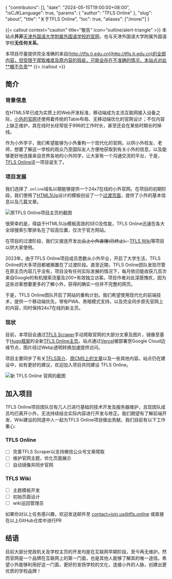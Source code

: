 {
    "contributors": [],
    "date": "2024-05-15T19:00:00+08:00",
    "isCJKLanguage": true,
    "params": {
        "author": "TFLS Online"
    },
    "slug": "about",
    "title": "关于TFLS Online",
    "toc": true,
    "aliases": ["/more/"]
}

{{< callout context="caution" title="敬告" icon="outline/alert-triangle" >}}
本站点**并非**[天津外国语大学附属外国语学校的官网](http://tfls.tj.edu.cn)，也与天津外国语大学附属外国语学校**无任何关系**。

本项目尽量提供完全准确的来自[http://tfls.tj.edu.cn](http://tfls.tj.edu.cn)的全部内容，但受限于爬取难度及原内容的瑕疵，可能会存在不准确的情况，本站点对此**概不负责**
{{< /callout >}}

## 简介

### 背景信息

在HTML5早已成为实质上的Web开发标准、移动端成为主流互联网接入设备之际，[小外的官网](http://tfls.tj.edu.cn)还使用着传统的Table布局、无移动端优化的官网设计；不仅内容上缺乏维护，其在线时长经常低于996的工作时长，甚至还会在某些时期长时掉线。

作为小外学子，我们希望能够为小外重构一个现代化的官网，以供小外校友、老师，想要了解这一学校的观众乃至国际友人方便地获取到有关小外的信息，以及能够更好地连接来自世界各地的小外同学，让大家有一个沟通交流的平台，于是，[TFLS Online](https://tfls.online)这一项目诞生了。

### 项目发展

我们选择了`.online`域名以期能够提供一个24x7在线的小外官网。在项目的初期阶段，我们使用了[HTML5Up](https://html5up.net/)设计的模板创设了一个[过渡页面](https://web.archive.org/web/20230926120213/https://tfls.online/)，提供了小外的基本信息以及几篇文章。

![原TFLS Online项目主页的截图](https://cdn.tfls.online/tfls-online/Screenshot_20240515_200930.png)

很荣幸的是，得益于HTML5Up模板高效的SEO及性能，TFLS Online迅速在各大全球搜索引擎排名在了较高位置，仅次于官方网站。

在项目的过渡阶段，我们又接连开发出~~云上小外直播(已终止)、~~[TFLS Wiki](https://wiki.tfls.online/TFLSWiki:%E5%85%B3%E4%BA%8E)等项目以供大家使用。

2023年，由于TFLS Online项目成员悉数从小外毕业，开启了大学生活，TFLS Online的大多项目都被搁置在了过渡阶段。直至近期，TFLS Online团队发现尽管在原主页内容几乎没有，项目没有任何实际发展的情况下，每月依旧能收获几百次来自Google的有机搜索流量及200+有效独立访客。项目作者对此深感愧疚，因为这些访客想要更多的了解小外，获得的确实一份并不完整的网页。

于是，TFLS Online团队开启了网站的重构计划。我们希望使用现代化的前端技术，提供一个移动端优先，带有PWA、黑暗模式支持，以及完全同步原先官网上的内容，同时保持24x7在线的新主页。

### 现状

目前，本项目会通过[TFLS Scraper](https://github.com/HolgerHuo/tfls-scraper)手动爬取官网的大部分文章及图片，镜像至基于[Hugo框架](https://gohugo.io)的全新[TFLS Online主页](https://github.com/holgerhuo/tfls-online)。站点通过[Vercel](https://vercel.com)被部署至Google Cloud边缘节点，图片经过Webp透明转换加速提供访问。

项目主要同步了有关[TFLS简介](https://tfls.online/about-tfls/school/summary/)、[原CMS上的文章](https://tfls.online/posts)以及一些其他内容。站点仍在建设中，如有更好的建议，欢迎加入项目共同建设 TFLS Online。

![新 TFLS Online 官网的截图](https://cdn.tfls.online/tfls-online/Screenshot_20240515_202114.png)

## 加入项目

TFLS Online项目团队仅有几人已进行基础的技术开发及服务器维护，且现团队成员均已离开小外，无法持续结合实际内容进行开发与修正。我们期望有了解前端开发、Wiki建设的同道中人一起为TFLS Online项目做出贡献。我们目前有以下工作重心:

### TFLS Online

- [ ] 完善TFLS Scraper以支持微信公众号文章爬取
- [ ] 维护官网主题，优化页面展示
- [ ] 自动镜像并同步官网

### TFLS Wiki

- [ ] 主题模板开发
- [ ] 初始页面设计
- [ ] wiki巡回管理员

如果你对以上任务感兴趣，欢迎发送邮件至 [contact+join.us@tfls.online](mailto:contact+join.us@tfls.online) 或直接在以上GitHub仓库中进行PR

## 结语

目前大部分党政机关及学校主页的开发均是在互联网早期阶段，至今再无维护。然而官网是一个品牌在互联网上的第一门面，也是其他人能够了解其的唯一途径。希望小外能够利用好这一门面，更好的发扬学校的文化，连接小外的人脉，创建出更优质的学校品牌！